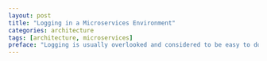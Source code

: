 ```yaml
---
layout: post
title: "Logging in a Microservices Environment"
categories: architecture
tags: [architecture, microservices]
preface: "Logging is usually overlooked and considered to be easy to do. But it can become complicated when scaled up and especially in a multi-language environment. Here is my vision of the approach to do it right."
---
```

